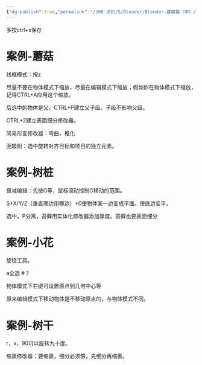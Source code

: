 ```yaml
---
{"dg-publish":true,"permalink":"/300 评价/S/Blender/Blender-建模篇（中）/","title":"Blender-建模篇（中）","created":"2024-01-25T18:45:04.000+08:00","updated":"2024-01-25T18:45:04.000+08:00"}
---
```


多按ctrl+s保存

# 案例-蘑菇
线框模式：按z

尽量不要在物体模式下缩放，尽量在编辑模式下缩放；假如你在物体模式下缩放，记得CTRL+A应用这个缩放。

后选中的物体是父，CTRL+P建立父子级。子级不影响父级。

CTRL+2建立表面细分修改器。

简易形变修改器：弯曲，椎化

面吸附：选中旋转对齐目标和项目的独立元素。

# 案例-树桩
衰减编辑：先按G等，鼠标滚动控制G移动的范围。

S+X/Y/Z（垂直哪边用哪边）+0使物体某一边变成平面。使底边变平。

选中，P分离，苔藓用实体化修改器添加厚度。苔藓也要表面细分

# 案例-小花
旋绕工具。

a全选 #？ 

物体模式下右键可设置原点到几何中心等

原来编辑模式下移动物体是不移动原点的，与物体模式不同。

# 案例-树干
r，x，90可以旋转九十度。

缩裹修改器：要缩裹，细分必须够，先细分再缩裹。



